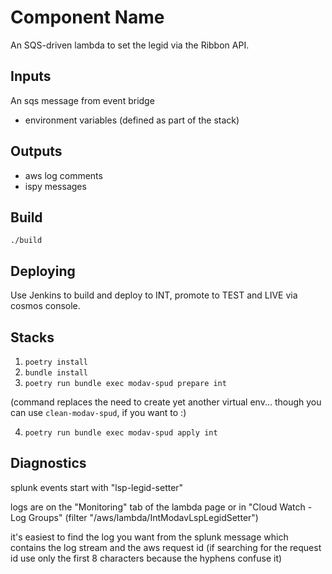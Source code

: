 # Component Name

An SQS-driven lambda to set the legid via the Ribbon API.

## Inputs

An sqs message from event bridge
- environment variables (defined as part of the stack)

## Outputs 
- aws log comments
- ispy messages

## Build

```
./build
```

## Deploying

Use Jenkins to build and deploy to INT, promote to TEST and LIVE via cosmos console.

## Stacks

1. `poetry install`
2. `bundle install`
3. `poetry run bundle exec modav-spud prepare int`

(command replaces the need to create yet another virtual env... though
you can use `clean-modav-spud`, if you want to :)

4. `poetry run bundle exec modav-spud apply int`

## Diagnostics

splunk events start with "lsp-legid-setter"

logs are on the "Monitoring" tab of the lambda page or in "Cloud Watch - Log Groups" (filter "/aws/lambda/IntModavLspLegidSetter")

it's easiest to find the log you want from the splunk message which contains the log stream and the aws request id
(if searching for the request id use only the first 8 characters because the hyphens confuse it)
